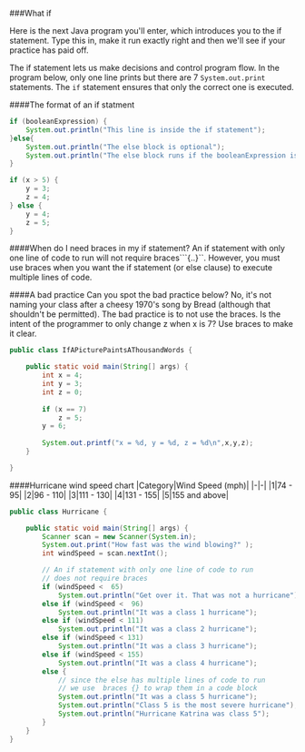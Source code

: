 <!-- djw:done-->
<!-- ajh:we need to talk about the difference between blocks and lines in if-statements. -->
<!-- djw:fixed and now you have a bread song playing in your head. Sorry.-->
###What if

Here is the next Java program you'll enter, which introduces you to the if statement. Type this in, make it run exactly right and then we'll see if your practice has paid off.

The if statement lets us make decisions and control program flow. In the program below, only one line prints but there are 7 ```System.out.print``` statements. The ```if``` statement ensures that only the correct one is executed.

####The format of an if statment
```java
if (booleanExpression) {
    System.out.println("This line is inside the if statement");
}else{
    System.out.println("The else block is optional");
    System.out.println("The else block runs if the booleanExpression is false");
}

if (x > 5) {
    y = 3;
    z = 4;
} else {
    y = 4;
    z = 5;
}
```

####When do I need braces in my if statement?
An if statement with only one line of code to run will not require braces```{..}``. However, you must use braces when you want the if statement (or else clause) to execute multiple lines of code.

####A bad practice
Can you spot the bad practice below? No, it's not naming your class after a cheesy 1970's song by Bread (although that shouldn't be permitted). The bad practice is to not use the braces. Is the intent of the programmer to only change z when x is 7? Use braces to make it clear.

```java
public class IfAPicturePaintsAThousandWords {

	public static void main(String[] args) {
		int x = 4;
		int y = 3;
		int z = 0;
		
		if (x == 7)
		    z = 5;
		y = 6;
		
		System.out.printf("x = %d, y = %d, z = %d\n",x,y,z);
	}

}
```

####Hurricane wind speed chart
|Category|Wind Speed (mph)|
|-|-|
|1|74 - 95|
|2|96 - 110|
|3|111 - 130|
|4|131 - 155|
|5|155 and above|


```java
public class Hurricane {

	public static void main(String[] args) {
		Scanner scan = new Scanner(System.in);
		System.out.print("How fast was the wind blowing?" );
		int windSpeed = scan.nextInt();

        // An if statement with only one line of code to run
        // does not require braces
        if (windSpeed <  65) 
        	System.out.println("Get over it. That was not a hurricane");
        else if (windSpeed <  96) 
        	System.out.println("It was a class 1 hurricane");      
        else if (windSpeed < 111) 
        	System.out.println("It was a class 2 hurricane");      
        else if (windSpeed < 131) 
        	System.out.println("It was a class 3 hurricane");      
        else if (windSpeed < 155) 
        	System.out.println("It was a class 4 hurricane");      
        else {
            // since the else has multiple lines of code to run
            // we use  braces {} to wrap them in a code block
        	System.out.println("It was a class 5 hurricane");
        	System.out.println("Class 5 is the most severe hurricane");
        	System.out.println("Hurricane Katrina was class 5");
        }
	}
}
```

<!--
####Your assignment
Write a program to accept an integer from the user. The program should print the integer or  'Fizz','Buzz' or 'FizzBuzz'. For numbers 1 through 100, if the number is divisible by 3 print Fizz. If the number is divisible by 5 print Buzz. If the number is divisible by both 3 and 5 ( ie...15, 45, etc) print FizzBuzz. Otherwise print the number.
-->
